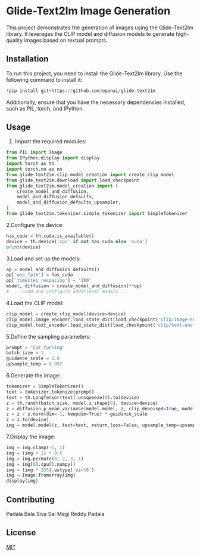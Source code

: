 # Glide-Text2Im Image Generation

This project demonstrates the generation of images using the Glide-Text2Im library. It leverages the CLIP model and diffusion models to generate high-quality images based on textual prompts.

## Installation

To run this project, you need to install the Glide-Text2Im library. Use the following command to install it:

```python
!pip install git+https://github.com/openai/glide-text2im
```

Additionally, ensure that you have the necessary dependencies installed, such as PIL, torch, and IPython.

## Usage

1. Import the required modules:
```python
from PIL import Image
from IPython.display import display
import torch as th
import torch.nn as nn
from glide_text2im.clip.model_creation import create_clip_model
from glide_text2im.download import load_checkpoint
from glide_text2im.model_creation import (
    create_model_and_diffusion,
    model_and_diffusion_defaults,
    model_and_diffusion_defaults_upsampler,
)
from glide_text2im.tokenizer.simple_tokenizer import SimpleTokenizer
```

2.Configure the device:
```python
has_cuda = th.cuda.is_available()
device = th.device('cpu' if not has_cuda else 'cuda')
print(device)
```
3.Load and set up the models:
```python
op = model_and_diffusion_defaults()
op['use_fp16'] = has_cuda
op['timestep_respacing'] = '100'
model, diffusion = create_model_and_diffusion(**op)
# ... Load and configure additional models ...
```

4.Load the CLIP model:
```python
clip_model = create_clip_model(device=device)
clip_model.image_encoder.load_state_dict(load_checkpoint('clip/image-enc', device))
clip_model.text_encoder.load_state_dict(load_checkpoint('clip/text-enc', device))
```
5.Define the sampling parameters:
```python
prompt = "Cat running"
batch_size = 1
guidance_scale = 3.0
upsample_temp = 0.997
```

6.Generate the image:
```python
tokenizer = SimpleTokenizer()
text = tokenizer.tokenize(prompt)
text = th.LongTensor(text).unsqueeze(0).to(device)
z = th.randn(batch_size, model.z_shape[0], device=device)
z = diffusion.p_mean_variance(model.model, z, clip_denoised=True, model_kwargs={'text': text})
z = z / z.norm(dim=-1, keepdim=True) * guidance_scale
z = z.to(device)
img = model.model(z, text=text, return_loss=False, upsample_temp=upsample_temp)
```

7.Display the image:
```python
img = img.clamp(-1, 1)
img = (img + 1) * 0.5
img = img.permute(0, 2, 3, 1)
img = img[0].cpu().numpy()
img = (img * 255).astype('uint8')
img = Image.fromarray(img)
display(img)
```

## Contributing
Padala Bala Siva Sai Megi Reddy Padala

## License
[MIT](https://choosealicense.com/licenses/mit/)



